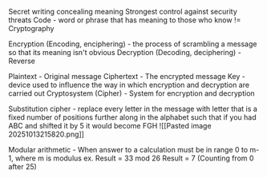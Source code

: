 Secret writing concealing meaning 
	Strongest control against security threats 
Code - word or phrase that has meaning to those who know != Cryptography

Encryption (Encoding, enciphering) - the process of scrambling a message so that its meaning isn't obvious
Decryption (Decoding, deciphering) - Reverse 

Plaintext - Original message
Ciphertext - The encrypted message
Key - device used to influence the way in which encryption and decryption are carried out
Cryptosystem (Cipher) - System for encryption and decryption


Substitution cipher - replace every letter in the message with letter that is a fixed number of positions further along in the alphabet such that if you had ABC and shifted it by 5 it would become FGH
![[Pasted image 20251013215820.png]]

Modular arithmetic - When answer to a calculation must be in range 0 to m-1, where m is modulus
	ex. Result = 33 mod 26
	Result = 7 (Counting from 0 after 25) 


